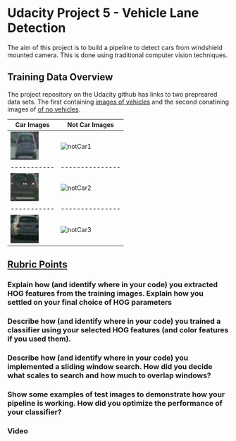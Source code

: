 # Udacity Project 5 - Vehicle Lane Detection

The aim of this project is to build a pipeline to detect cars from windshield mounted camera. This is done using traditional computer vision techniques.

 Training Data Overview
---

The project repository on the Udacity github has links to two prepreared data sets. The first containing [images of vehicles](https://s3.amazonaws.com/udacity-sdc/Vehicle_Tracking/vehicles.zip) and the second conatining images of [of no vehicles](https://s3.amazonaws.com/udacity-sdc/Vehicle_Tracking/non-vehicles.zip).

Car Images | Not Car Images
-----------|---------------
![car1](examples/car1.png) | ![notCar1](examples/notCar1.png)
-----------|---------------
![car2](examples/car2.png) | ![notCar2](examples/notCar2.png)
-----------|---------------
![car3](examples/car3.png) | ![notCar3](examples/notCar3.png)


[Rubric Points](https://review.udacity.com/#!/rubrics/513/view)
---

### Explain how (and identify where in your code) you extracted HOG features from the training images. Explain how you settled on your final choice of HOG parameters


### Describe how (and identify where in your code) you trained a classifier using your selected HOG features (and color features if you used them).


### Describe how (and identify where in your code) you implemented a sliding window search. How did you decide what scales to search and how much to overlap windows?


### Show some examples of test images to demonstrate how your pipeline is working. How did you optimize the performance of your classifier?

### Video
